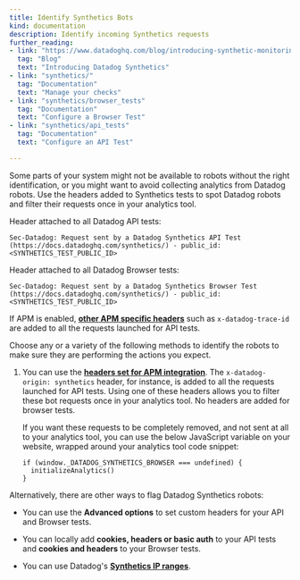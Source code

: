```yaml
---
title: Identify Synthetics Bots
kind: documentation
description: Identify incoming Synthetics requests
further_reading:
- link: "https://www.datadoghq.com/blog/introducing-synthetic-monitoring/"
  tag: "Blog"
  text: "Introducing Datadog Synthetics"
- link: "synthetics/"
  tag: "Documentation"
  text: "Manage your checks"
- link: "synthetics/browser_tests"
  tag: "Documentation"
  text: "Configure a Browser Test"
- link: "synthetics/api_tests"
  tag: "Documentation"
  text: "Configure an API Test"

---
```


Some parts of your system might not be available to robots without the right identification, or you might want to avoid collecting analytics from Datadog robots. Use the headers added to Synthetics tests to spot Datadog robots and filter their requests once in your analytics tool.

Header attached to all Datadog API tests:

`Sec-Datadog: Request sent by a Datadog Synthetics API Test (https://docs.datadoghq.com/synthetics/) - public_id: <SYNTHETICS_TEST_PUBLIC_ID>`

Header attached to all Datadog Browser tests:

`Sec-Datadog: Request sent by a Datadog Synthetics Browser Test (https://docs.datadoghq.com/synthetics/) - public_id: <SYNTHETICS_TEST_PUBLIC_ID>`


If APM is enabled, [**other APM specific headers**][1] such as `x-datadog-trace-id` are added to all the requests launched for API tests.

Choose any or a variety of the following methods to identify the robots to make sure they are performing the actions you expect.

1. You can use the [**headers set for APM integration**][1]. The `x-datadog-origin: synthetics` header, for instance, is added to all the requests launched for API tests. Using one of these headers allows you to filter these bot requests once in your analytics tool. No headers are added for browser tests.

    If you want these requests to be completely removed, and not sent at all to your analytics tool, you can use the below JavaScript variable on your website, wrapped around your analytics tool code snippet:

    ```
    if (window._DATADOG_SYNTHETICS_BROWSER === undefined) {
      initializeAnalytics()
    }
    ```

Alternatively, there are other ways to flag Datadog Synthetics robots:

* You can use the **Advanced options** to set custom headers for your API and Browser tests.

* You can locally add **cookies, headers or basic auth** to your API tests and **cookies and headers** to your Browser tests.

* You can use Datadog's [**Synthetics IP ranges**][2].

[1]: /synthetics/apm/#how-are-traces-linked-to-checks
[2]: https://ip-ranges.datadoghq.com/synthetics.json
